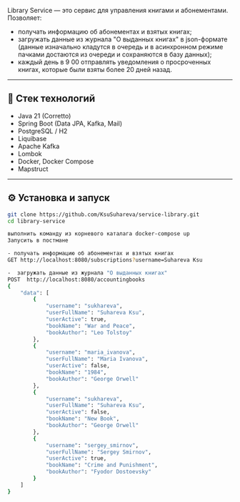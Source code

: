 Library Service — это сервис для управления книгами и абонементами. 
Позволяет:
- получать информацию об абонементах и взятых книгах;
- загружать данные из журнала "О выданных книгах" в json-формате (данные изначально кладутся в очередь и в асинхронном режиме пачками достаются из очереди и сохраняются в базу данных);
- каждый день в 9 00 отправлять уведомления о просроченных книгах, которые были взяты более 20 дней назад.

---

## 🚀 Стек технологий

- Java 21 (Corretto)
- Spring Boot (Data JPA, Kafka, Mail)
- PostgreSQL / H2
- Liquibase
- Apache Kafka
- Lombok
- Docker, Docker Compose
- Mapstruct

---

## ⚙️ Установка и запуск

```bash
git clone https://github.com/KsuSuhareva/service-library.git
cd library-service

выполнить команду из корневого каталага docker-compose up
Запусить в постмане

- получать информацию об абонементах и взятых книгах
GET http://localhost:8080/subscriptions?username=Suhareva Ksu

-  загружать данные из журнала "О выданных книгах" 
POST  http://localhost:8080/accountingbooks
{
    "data": [
        {
            "username": "sukhareva",
            "userFullName": "Suhareva Ksu",
            "userActive": true,
            "bookName": "War and Peace",
            "bookAuthor": "Leo Tolstoy"
        },
        {
            "username": "maria_ivanova",
            "userFullName": "Maria Ivanova",
            "userActive": false,
            "bookName": "1984",
            "bookAuthor": "George Orwell"
        },
        {
            "username": "sukhareva",
            "userFullName": "Suhareva Ksu",
            "userActive": false,
            "bookName": "New Book",
            "bookAuthor": "George Orwell"
        },
        {
            "username": "sergey_smirnov",
            "userFullName": "Sergey Smirnov",
            "userActive": true,
            "bookName": "Crime and Punishment",
            "bookAuthor": "Fyodor Dostoevsky"
        }
    ]
}



